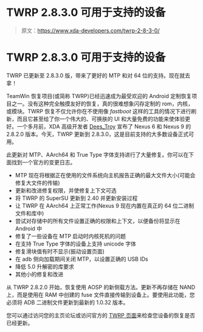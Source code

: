 # TWRP 2.8.3.0 可用于支持的设备

> 原文：<https://www.xda-developers.com/twrp-2-8-3-0/>

# TWRP 2.8.3.0 可用于支持的设备

TWRP 已更新至 2.8.3.0 版，带来了更好的 MTP 和对 64 位的支持。现在就去拿！

TeamWin 恢复项目(或简称 TWRP)已经迅速成为最受欢迎的 Android 定制恢复项目之一。没有这种完全触摸友好的恢复，真的很难想象闪存定制的 rom，内核，或模块。TWRP 恢复不仅允许你在不使用像 *fastboot* 这样的工具的情况下进行刷新，而且它甚至给了你一个伟大的、可换肤的 UI 和大量免费的功能来使体验更好。一个多月前，XDA 高级开发者 [Dees_Troy](http://forum.xda-developers.com/member.php?u=912474) 宣布了 Nexus 6 和 Nexus 9 的 2.8.2.0 版本。今天，TWRP 更新到 2.8.3.0，这是目前支持的大多数设备正式可用。

此更新对 MTP、AArch64 和 True Type 字体支持进行了大量修复。你可以在下面找到一个官方的变更日志。

*   MTP 现在将根据正在使用的文件系统向主机报告正确的最大文件大小(可能会修复大文件的传输)
*   更新和改进修复权限，并使修复上下文可选
*   将 TWRP 的 SuperSU 更新到 2.40 并更新安装过程
*   让 TWRP 在 AArch64 上正常工作(Nexus 9 现在内置在真正的 64 位二进制文件和库中)
*   尝试对存储中的所有文件设置正确的权限和上下文，以便备份将显示在 Android 中
*   修复了一些设备在 MTP 启动时内核死机的问题
*   在支持 True Type 字体的设备上支持 unicode 字体
*   修复滑块值有时不显示(振动设置页面)
*   在 adb 侧向加载期间关闭 MTP，以设置正确的 USB IDs
*   降低 5.0 升解密的库要求
*   其他小的修复和改进

从 TWRP 2.8.2.0 开始，恢复使用 AOSP 的新侧载方法。更新不再存储在 NAND 上，而是使用在 RAM 中创建的 fuse 文件直接传输到设备上。要使用此功能，您必须将 ADB 二进制文件更新到最新的 1.0.32 版本。

您可以通过访问您的主页论坛或访问官方的 [TWRP 页面](http://teamw.in/project/twrp2)来检查您设备的恢复是否已经更新。